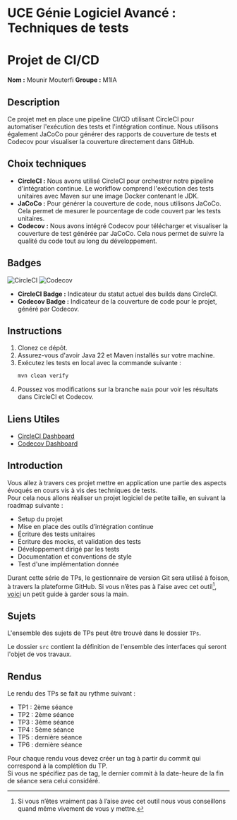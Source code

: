 # UCE Génie Logiciel Avancé : Techniques de tests

# Projet de CI/CD

**Nom :** Mounir Mouterfi
**Groupe :** M1IA

## Description

Ce projet met en place une pipeline CI/CD utilisant CircleCI pour automatiser l'exécution des tests et l'intégration continue. Nous utilisons également JaCoCo pour générer des rapports de couverture de tests et Codecov pour visualiser la couverture directement dans GitHub.

## Choix techniques

- **CircleCI :** Nous avons utilisé CircleCI pour orchestrer notre pipeline d'intégration continue. Le workflow comprend l'exécution des tests unitaires avec Maven sur une image Docker contenant le JDK.
- **JaCoCo :** Pour générer la couverture de code, nous utilisons JaCoCo. Cela permet de mesurer le pourcentage de code couvert par les tests unitaires.
- **Codecov :** Nous avons intégré Codecov pour télécharger et visualiser la couverture de test générée par JaCoCo. Cela nous permet de suivre la qualité du code tout au long du développement.

## Badges

![CircleCI](https://circleci.com/gh/MounirMouterfi818/m2.svg?style=shield)
![Codecov](https://codecov.io/gh/MounirMouterfi818/m2/branch/main/graph/badge.svg)

- **CircleCI Badge :** Indicateur du statut actuel des builds dans CircleCI.
- **Codecov Badge :** Indicateur de la couverture de code pour le projet, généré par Codecov.

## Instructions

1. Clonez ce dépôt.
2. Assurez-vous d'avoir Java 22 et Maven installés sur votre machine.
3. Exécutez les tests en local avec la commande suivante :
    ```bash
    mvn clean verify
    ```
4. Poussez vos modifications sur la branche `main` pour voir les résultats dans CircleCI et Codecov.

## Liens Utiles

- [CircleCI Dashboard](https://circleci.com/gh/username/repository)
- [Codecov Dashboard](https://codecov.io/gh/username/repository)


## Introduction

Vous allez à travers ces projet mettre en application une partie des aspects évoqués en cours vis à vis des techniques de tests.  
Pour cela nous allons réaliser un projet logiciel de petite taille, en suivant la roadmap suivante : 
- Setup du projet
- Mise en place des outils d’intégration continue
- Écriture des tests unitaires
- Écriture des mocks, et validation des tests
- Développement dirigé par les tests
- Documentation et conventions de style
- Test d'une implémentation donnée

Durant cette série de TPs, le gestionnaire de version Git sera utilisé à foison, à travers la plateforme GitHub. Si vous n’êtes pas à l’aise avec cet outil[^1], [voici](http://rogerdudler.github.io/git-guide/) un petit guide à garder sous la main.

## Sujets

L'ensemble des sujets de TPs peut être trouvé dans le dossier `TPs`.

Le dossier `src` contient la définition de l'ensemble des interfaces qui seront l'objet de vos travaux.

## Rendus

Le rendu des TPs se fait au rythme suivant :

- TP1 : 2ème séance
- TP2 : 2ème séance
- TP3 : 3ème séance
- TP4 : 5ème séance
- TP5 : dernière séance
- TP6 : dernière séance

Pour chaque rendu vous devez créer un tag à partir du commit qui correspond à la complétion du TP.  
Si vous ne spécifiez pas de tag, le dernier commit à la date-heure de la fin de séance sera celui considéré.

[^1]: Si vous n’êtes vraiment pas à l’aise avec cet outil nous vous conseillons quand même vivement de vous y mettre.
